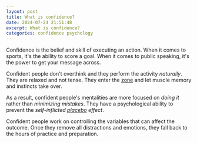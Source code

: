 ```yaml
---
layout: post
title: What is confidence?
date: 2024-07-24 21:51:48
excerpt: What is confidence?
categories: confidence psychology
---
```


Confidence is the belief and skill of executing an action. When it comes to sports, it's the ability to score a goal. When it comes to public speaking, it's the power to get your message across.

Confident people don't overthink and they perform the activity _naturally_. They are relaxed and not tense. They enter the [zone](<https://wikipedia.org/wiki/Flow_(psychology)>) and let muscle memory and instincts take over.

As a result, confident people's mentalities are more focused on _doing it_ rather than _minimizing mistakes_. They have a psychological ability to prevent the _self-inflicted [placebo](https://wikipedia.org/wiki/Nocebo) effect_.

Confident people work on controlling the variables that can affect the outcome. Once they remove all distractions and emotions, they fall back to the hours of practice and preparation.
